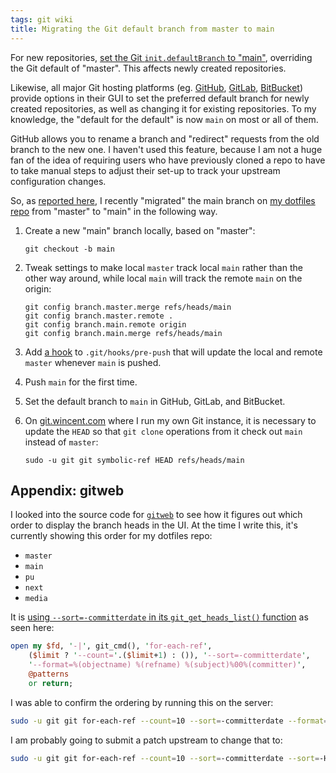 ```yaml
---
tags: git wiki
title: Migrating the Git default branch from master to main
---
```


For new repositories, [set the Git `init.defaultBranch` to "main"](https://github.com/wincent/wincent/commit/8f29c77e67cdf0145461a8e2546fae3a4dca398a), overriding the Git default of "master". This affects newly created repositories.

Likewise, all major Git hosting platforms (eg. [GitHub], [GitLab](https://gitlab.com/), [BitBucket](https://bitbucket.org)) provide options in their GUI to set the preferred default branch for newly created repositories, as well as changing it for existing repositories. To my knowledge, the "default for the default" is now `main` on most or all of them.

GitHub allows you to rename a branch and "redirect" requests from the old branch to the new one. I haven't used this feature, because I am not a huge fan of the idea of requiring users who have previously cloned a repo to have to take manual steps to adjust their set-up to track your upstream configuration changes.

So, as [reported here](https://twitter.com/wincent/status/1401338775175892994), I recently "migrated" the main branch on [my dotfiles repo](https://github.com/wincent/wincent) from "master" to "main" in the following way.

1.  Create a new "main" branch locally, based on "master":

    ```
    git checkout -b main
    ```

2.  Tweak settings to make local `master` track local `main` rather than the other way around, while local `main` will track the remote `main` on the origin:

    ```
    git config branch.master.merge refs/heads/main
    git config branch.master.remote .
    git config branch.main.remote origin
    git config branch.main.merge refs/heads/main
    ```

3.  Add [a hook](https://github.com/wincent/wincent/blob/main/support/hooks/pre-push) to `.git/hooks/pre-push` that will update the local and remote `master` whenever `main` is pushed.

4.  Push `main` for the first time.

5.  Set the default branch to `main` in GitHub, GitLab, and BitBucket.

6.  On [git.wincent.com](https://git.wincent.com) where I run my own Git instance, it is necessary to update the `HEAD` so that `git clone` operations from it check out `main` instead of `master`:

    ```
    sudo -u git git symbolic-ref HEAD refs/heads/main
    ```

## Appendix: gitweb

I looked into the source code for [`gitweb`](https://git-scm.com/docs/gitweb) to see how it figures out which order to display the branch heads in the UI. At the time I write this, it's currently showing this order for my dotfiles repo:

-   `master`
-   `main`
-   `pu`
-   `next`
-   `media`

It is [using `--sort=-committerdate` in its `git_get_heads_list()` function](https://github.com/git/git/blob/c09b6306c6ca275ed9d0348a8c8014b2ff723cfb/gitweb/gitweb.perl#L3798-L3802) as seen here:

```perl
open my $fd, '-|', git_cmd(), 'for-each-ref',
    ($limit ? '--count='.($limit+1) : ()), '--sort=-committerdate',
    '--format=%(objectname) %(refname) %(subject)%00%(committer)',
    @patterns
    or return;
```

I was able to confirm the ordering by running this on the server:

```sh
sudo -u git git for-each-ref --count=10 --sort=-committerdate --format='%(objectname) %(refname) %(subject)%00%(committer)'
```

I am probably going to submit a patch upstream to change that to:

```sh
sudo -u git git for-each-ref --count=10 --sort=-committerdate --sort=-HEAD --format='%(objectname) %(refname) %(subject)%00%(committer)'
```

[GitHub]: /wiki/GitHub

